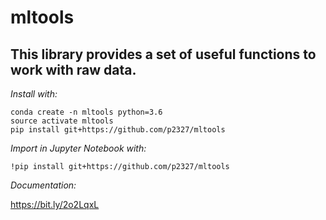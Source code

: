 # mltools

## This library provides a set of useful functions to work with raw data.

*Install with:*

```
conda create -n mltools python=3.6
source activate mltools
pip install git+https://github.com/p2327/mltools
```

*Import in Jupyter Notebook with:*

```
!pip install git+https://github.com/p2327/mltools
```

*Documentation:* 

https://bit.ly/2o2LqxL
